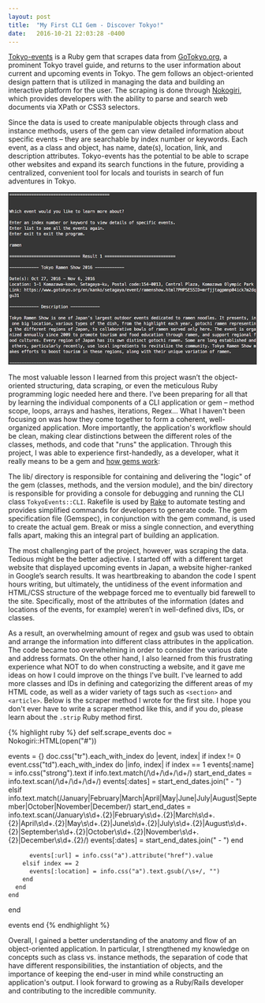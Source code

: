 ```yaml
---
layout: post
title:  "My First CLI Gem - Discover Tokyo!"
date:   2016-10-21 22:03:28 -0400
---
```



[Tokyo-events](https://github.com/auranbuckles/tokyo-events-cli-gem) is a Ruby gem that scrapes data from [GoTokyo.org]( http://gotokyo.org/en/index.html), a prominent Tokyo travel guide, and returns to the user information about current and upcoming events in Tokyo. The gem follows an object-oriented design pattern that is utilized in managing the data and building an interactive platform for the user. The scraping is done through [Nokogiri](https://github.com/sparklemotion/nokogiri), which provides developers with the ability to parse and search web documents via XPath or CSS3 selectors.

Since the data is used to create manipulable objects through class and instance methods, users of the gem can view detailed information about specific events – they are searchable by index number or keywords. Each event, as a class and object, has name, date(s), location, link, and description attributes. Tokyo-events has the potential to be able to scrape other websites and expand its search functions in the future, providing a centralized, convenient tool for locals and tourists in search of fun adventures in Tokyo.

![tokyo-events](/img/tokyo-events-gem.png)

The most valuable lesson I learned from this project wasn’t the object-oriented structuring, data scraping, or even the meticulous Ruby programming logic needed here and there. I’ve been preparing for all that by learning the individual components of a CLI application or gem – method scope, loops, arrays and hashes, iterations, Regex... What I haven't been focusing on was how they come together to form a coherent, well-organized application. More importantly, the application's workflow should be clean, making clear distinctions between the different roles of the classes, methods, and code that "runs" the application. Through this project, I was able to experience first-handedly, as a developer, what it really means to be a gem and [how gems work](http://www.justinweiss.com/articles/how-do-gems-work/):

The lib/ directory is responsible for containing and delivering the "logic" of the gem (classes, methods, and the version module), and the bin/ directory is responsible for providing a console for debugging and running the CLI class `TokyoEvents::CLI`. Rakefile is used by [Rake]( https://github.com/ruby/rake) to automate testing and provides simplified commands for developers to generate code. The gem specification file (Gemspec), in conjunction with the gem command, is used to create the actual gem. Break or miss a single connection, and everything falls apart, making this an integral part of building an application.

The most challenging part of the project, however, was scraping the data. Tedious might be the better adjective. I started off with a different target website that displayed upcoming events in Japan, a website higher-ranked in Google’s search results. It was heartbreaking to abandon the code I spent hours writing, but ultimately, the untidiness of the event information and HTML/CSS structure of the webpage forced me to eventually bid farewell to the site. Specifically, most of the attributes of the  information (dates and locations of the events, for example) weren’t in well-defined divs, IDs, or classes.

As a result, an overwhelming amount of regex and gsub was used to obtain and arrange the information into different class attributes in the application. The code became too overwhelming in order to consider the various date and address formats. On the other hand, I also learned from this frustrating experience what NOT to do when constructing a website, and it gave me ideas on how I could improve on the things I've built. I've learned to add more classes and IDs in defining and categorizing the different areas of my HTML code, as well as a wider variety of tags such as `<section>` and `<article>`. Below is the scraper method I wrote for the first site. I hope you don't ever have to write a scraper method like this, and if you do, please learn about the `.strip` Ruby method first.

{% highlight ruby %}
def self.scrape_events
  doc = Nokogiri::HTML(open("#"))

  events = {}
  doc.css("tr").each_with_index do |event, index|
    if index != 0
      event.css("td").each_with_index do |info, index|
        if index == 1
          events[:name] = info.css("strong").text
          if info.text.match(/\d+\/\d+\/\d+/)
            start_end_dates = info.text.scan(/\d+\/\d+\/\d+/)
            events[:dates] = start_end_dates.join(" - ")
          elsif info.text.match(/January|February|March|April|May|June|July|August|September|October|November|December/)
            start_end_dates = info.text.scan(/January\s\d+.{2}|February\s\d+.{2}|March\s\d+.{2}|April\s\d+.{2}|May\s\d+.{2}|June\s\d+.{2}|July\s\d+.{2}|August\s\d+.{2}|September\s\d+.{2}|October\s\d+.{2}|November\s\d+.{2}|December\s\d+.{2}/)
            events[:dates] = start_end_dates.join(" - ")
          end

          events[:url] = info.css("a").attribute("href").value
        elsif index == 2
          events[:location] = info.css("a").text.gsub(/\s+/, "")
        end
      end
    end
  end

  events
end
{% endhighlight %}

Overall, I gained a better understanding of the anatomy and flow of an object-oriented application. In particular, I strengthened my knowledge on concepts such as class vs. instance methods, the separation of code that have different responsibilities, the instantiation of objects, and the importance of keeping the end-user in mind while constructing an application's output. I look forward to growing as a Ruby/Rails developer and contributing to the incredible community.


